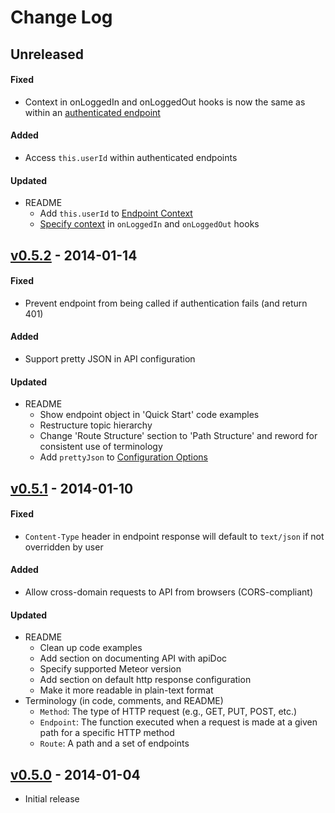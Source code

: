 # Change Log

## Unreleased

#### Fixed
- Context in onLoggedIn and onLoggedOut hooks is now the same as within an
  [authenticated endpoint][endpoint context]

#### Added
- Access `this.userId` within authenticated endpoints

#### Updated
- README
  - Add `this.userId` to [Endpoint Context]
  - [Specify context][configuration options] in `onLoggedIn` and `onLoggedOut` hooks

## [v0.5.2] - 2014-01-14

#### Fixed
- Prevent endpoint from being called if authentication fails (and return 401)

#### Added
- Support pretty JSON in API configuration

#### Updated
- README
  - Show endpoint object in 'Quick Start' code examples
  - Restructure topic hierarchy
  - Change 'Route Structure' section to 'Path Structure' and reword for consistent use of
    terminology
  - Add `prettyJson` to [Configuration Options]


## [v0.5.1] - 2014-01-10

#### Fixed
- `Content-Type` header in endpoint response will default to `text/json` if not overridden by user

#### Added
- Allow cross-domain requests to API from browsers (CORS-compliant)

#### Updated
- README
  - Clean up code examples
  - Add section on documenting API with apiDoc
  - Specify supported Meteor version
  - Add section on default http response configuration
  - Make it more readable in plain-text format
- Terminology (in code, comments, and README)
  - `Method`: The type of HTTP request (e.g., GET, PUT, POST, etc.)
  - `Endpoint`: The function executed when a request is made at a given path for a specific HTTP method
  - `Route`: A path and a set of endpoints


## [v0.5.0] - 2014-01-04
- Initial release



[v0.5.0]:  https://github.com/krose72205/meteor-restivus/releases/tag/v0.5.0 "Version 0.5.0"
[v0.5.1]:  https://github.com/krose72205/meteor-restivus/releases/tag/v0.5.1 "Version 0.5.1"
[v0.5.2]:  https://github.com/krose72205/meteor-restivus/releases/tag/v0.5.2 "Version 0.5.2"

[configuration options]: https://github.com/krose72205/meteor-restivus#configuration-options "Configuration Options"
[endpoint context]: https://github.com/krose72205/meteor-restivus#endpoint-context "Endpoint Context"
